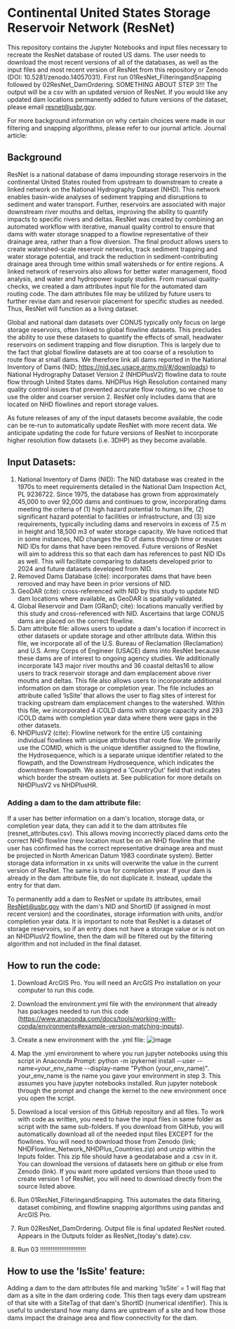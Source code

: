# Continental United States Storage Reservoir Network (ResNet)
This repository contains the Jupyter Notebooks and input files necessary to recreate the ResNet database of routed US dams. The user needs to download the most recent versions of all of the databases, as well as the input files and most recent version of ResNet from this repository or Zenodo (DOI: 10.5281/zenodo.14057031). First run 01ResNet_FilteringandSnapping followed by 02ResNet_DamOrdering. SOMETHING ABOUT STEP 3!!! The output will be a csv with an updated version of ResNet. If you would like any updated dam locations permanently added to future versions of the dataset, please email resnet@usbr.gov.

For more background information on why certain choices were made in our filtering and snapping algorithms, please refer to our journal article.
Journal article: 

## Background
ResNet is a national database of dams impounding storage reservoirs in the continental United States routed from upstream to downstream to create a linked network on the National Hydrography Dataset (NHD). This network enables basin-wide analyses of sediment trapping and disruptions to sediment and water transport. Further, reservoirs are associated with major downstream river mouths and deltas, improving the ability to quantify impacts to specific rivers and deltas. ResNet was created by combining an automated workflow with iterative, manual quality control to ensure that dams with water storage snapped to a flowline representative of their drainage area, rather than a flow diversion. The final product allows users to create watershed-scale reservoir networks, track sediment trapping and water storage potential, and track the reduction in sediment-contributing drainage area through time within small watersheds or for entire regions. A linked network of reservoirs also allows for better water management, flood analysis, and water and hydropower supply studies. From manual quality-checks, we created a dam attributes input file for the automated dam routing code. The dam attributes file may be utilized by future users to further revise dam and reservoir placement for specific studies as needed. Thus, ResNet will function as a living dataset. 

Global and national dam datasets over CONUS typically only focus on large storage reservoirs, often linked to global flowline datasets. This precludes the ability to use these datasets to quantify the effects of small, headwater reservoirs on sediment trapping and flow disruption. This is largely due to the fact that global flowline datasets are at too coarse of a resolution to route flow at small dams. We therefore link all dams reported in the National Inventory of Dams (NID; https://nid.sec.usace.army.mil/#/downloads) to National Hydrography Dataset Version 2 (NHDPlusV2) flowline data to route flow through United States dams. NHDPlus High Resolution contained many quality control issues that prevented accurate flow routing, so we chose to use the older and coarser version 2. ResNet only includes dams that are located on NHD flowlines and report storage values.

As future releases of any of the input datasets become available, the code can be re-run to automatically update ResNet with more recent data. We anticipate updating the code for future versions of ResNet to incorporate higher resolution flow datasets (i.e. 3DHP) as they become available.

## Input Datasets:
1. National Inventory of Dams (NID): The NID database was created in the 1970s to meet requirements detailed in the National Dam Inspection Act, PL 9236722. Since 1975, the database has grown from approximately 45,000 to over 92,000 dams and continues to grow, incorporating dams meeting the criteria of (1) high hazard potential to human life, (2) significant hazard potential to facilities or infrastructure, and (3) size requirements, typically including dams and reservoirs in excess of 7.5 m in height and 18,500 m3 of water storage capacity. We have noticed that in some instances, NID changes the ID of dams through time or reuses NID IDs for dams that have been removed. Future versions of ResNet will aim to address this so that each dam has references to past NID IDs as well. This will facilitate comparing to datasets developed prior to 2024 and future datasets developed from NID.
2. Removed Dams Database (cite): incorporates dams that have been removed and may have been in prior versions of NID.
3. GeoDAR (cite): cross-referenced with NID by this study to update NID dam locations where available, as GeoDAR is spatially validated.
4. Global Reservoir and Dam (GRanD; cite): locations manually verified by this study and cross-referenced with NID. Ascertains that large CONUS dams are placed on the correct flowline.
5. Dam attribute file: allows users to update a dam's location if incorrect in other datasets or update storage and other attribute data. Within this file, we incorporate all of the U.S. Bureau of Reclamation (Reclamation) and U.S. Army Corps of Engineer (USACE) dams into ResNet because these dams are of interest to ongoing agency studies. We additionally incorporate 143 major river mouths and 36 coastal deltas16 to allow users to track reservoir storage and dam emplacement above river mouths and deltas. This file also allows users to incorporate additional information on dam storage or completion year. The file includes an attribute called ‘IsSite’ that allows the user to flag sites of interest for tracking upstream dam emplacement changes to the watershed. Within this file, we incorporated 4 iCOLD dams with storage capacity and 293 iCOLD dams with completion year data where there were gaps in the other datasets.
6. NHDPlusV2 (cite): Flowline network for the entire US containing individual flowlines with unique attributes that route flow. We primarily use the COMID, which is the unique identifier assigned to the flowline, the Hydrosequence, which is a separate unique identifier related to the flowpath, and the Downstream Hydrosequence, which indicates the downstream flowpath. We assigned a 'CountryOut' field that indicates which border the stream outlets at. See publication for more details on NHDPlusV2 vs NHDPlusHR.

### Adding a dam to the dam attribute file:
If a user has better information on a dam's location, storage data, or completion year data, they can add it to the dam attributes file (resnet_attributes.csv). This allows moving incorrectly placed dams onto the correct NHD flowline (new location must be on an NHD flowline that the user has confirmed has the correct representative drainage area and must be projected in North American Datum 1983 coordinate system). Better storage data information in xx units will overwrite the value in the current version of ResNet. The same is true for completion year. If your dam is already in the dam attribute file, do not duplicate it. Instead, update the entry for that dam. 

To permanently add a dam to ResNet or update its attributes, email ResNet@usbr.gov with the dam's NID and ShortID (if assigned in most recent version) and the coordinates, storage information with units, and/or completion year data. It is important to note that ResNet is a dataset of storage reservoirs, so if an entry does not have a storage value or is not on an NHDPlusV2 flowline, then the dam will be filtered out by the filtering algorithm and not included in the final dataset.


## How to run the code:
1. Download ArcGIS Pro. You will need an ArcGIS Pro installation on your computer to run this code.
2. Download the environment.yml file with the environment that already has packages needed to run this code (https://www.anaconda.com/docs/tools/working-with-conda/environments#example-version-matching-inputs).
3. Create a new environment with the .yml file:
   ![image](https://github.com/user-attachments/assets/8a96b734-5238-416d-91ec-b0a8341b6110)

5. Map the .yml environment to where you run jupyter notebooks using this script in Anaconda Prompt: python -m ipykernel install --user --name=your_env_name --display-name "Python (your_env_name)". your_env_name is the name you gave your environment in step 3. This assumes you have jupyter notebooks installed. Run jupyter notebook through the prompt and change the kernel to the new environment once you open the script.
6. Download a local version of this GitHub repository and all files. To work with code as written, you need to have the input files in same folder as script with the same sub-folders. If you download from GitHub, you will automatically download all of the needed input files EXCEPT for the flowlines. You will need to download those from Zenodo (link; NHDFlowline_Network_NHDPlus_Countries.zip) and unzip within the Inputs folder. This zip file should have a geodatabase and a .csv in it. You can download the versions of datasets here on github or else from Zenodo (link). If you want more updated versions than those used to create version 1 of ResNet, you will need to download directly from the source listed above.
7. Run 01ResNet_FilteringandSnapping. This automates the data filtering, dataset combining, and flowline snapping algorithms using pandas and ArcGIS Pro.
8. Run 02ResNet_DamOrdering. Output file is final updated ResNet routed. Appears in the Outputs folder as ResNet_{today's date}.csv.
9. Run 03 !!!!!!!!!!!!!!!!!!!!!!!!!!

## How to use the 'IsSite' feature:
Adding a dam to the dam attributes file and marking 'IsSite' = 1 will flag that dam as a site in the dam ordering code. This then tags every dam upstream of that site with a SiteTag of that dam's ShortID (numerical identifier). This is useful to understand how many dams are upstream of a site and how those dams impact the drainage area and flow connectivity for the dam. 
